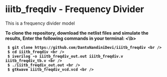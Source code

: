 # iiitb_freqdiv - Frequency Divider
This is a frequency divider model

<b>To clone the repository, download the netlist files and simulate the results, Enter the following commands in your terminal: <\b> <br />

```
 $ git clone https://github.com/DantuNandiniDevi/iiitb_freqdiv <br />
 $ cd iiitb_freqdiv <br />
 $ iverilog -o iiitb_freqdiv_out.out iiitb_freqdiv.v iiitb_freqdiv_tb.v <br />
 $ ./iiitb_freqdiv_out.out <br />
 $ gtkwave iiitb_freqdiv_vcd.vcd <br />
```

